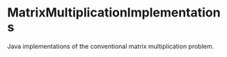 # MatrixMultiplicationImplementations
Java implementations of the conventional matrix multiplication problem.
